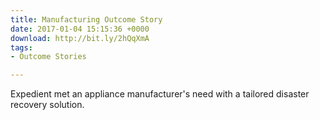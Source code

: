 ```yaml
---
title: Manufacturing Outcome Story
date: 2017-01-04 15:15:36 +0000
download: http://bit.ly/2hQqXmA
tags:
- Outcome Stories

---
```

Expedient met an appliance manufacturer's need with a tailored disaster recovery solution.